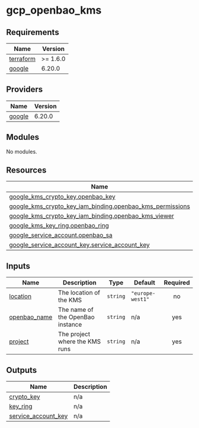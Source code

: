 # gcp_openbao_kms

<!-- BEGINNING OF PRE-COMMIT-OPENTOFU DOCS HOOK -->
## Requirements

| Name | Version |
|------|---------|
| <a name="requirement_terraform"></a> [terraform](#requirement\_terraform) | >= 1.6.0 |
| <a name="requirement_google"></a> [google](#requirement\_google) | 6.20.0 |

## Providers

| Name | Version |
|------|---------|
| <a name="provider_google"></a> [google](#provider\_google) | 6.20.0 |

## Modules

No modules.

## Resources

| Name | Type |
|------|------|
| [google_kms_crypto_key.openbao_key](https://registry.terraform.io/providers/hashicorp/google/6.20.0/docs/resources/kms_crypto_key) | resource |
| [google_kms_crypto_key_iam_binding.openbao_kms_permissions](https://registry.terraform.io/providers/hashicorp/google/6.20.0/docs/resources/kms_crypto_key_iam_binding) | resource |
| [google_kms_crypto_key_iam_binding.openbao_kms_viewer](https://registry.terraform.io/providers/hashicorp/google/6.20.0/docs/resources/kms_crypto_key_iam_binding) | resource |
| [google_kms_key_ring.openbao_ring](https://registry.terraform.io/providers/hashicorp/google/6.20.0/docs/resources/kms_key_ring) | resource |
| [google_service_account.openbao_sa](https://registry.terraform.io/providers/hashicorp/google/6.20.0/docs/resources/service_account) | resource |
| [google_service_account_key.service_account_key](https://registry.terraform.io/providers/hashicorp/google/6.20.0/docs/resources/service_account_key) | resource |

## Inputs

| Name | Description | Type | Default | Required |
|------|-------------|------|---------|:--------:|
| <a name="input_location"></a> [location](#input\_location) | The location of the KMS | `string` | `"europe-west1"` | no |
| <a name="input_openbao_name"></a> [openbao\_name](#input\_openbao\_name) | The name of the OpenBao instance | `string` | n/a | yes |
| <a name="input_project"></a> [project](#input\_project) | The project where the KMS runs | `string` | n/a | yes |

## Outputs

| Name | Description |
|------|-------------|
| <a name="output_crypto_key"></a> [crypto\_key](#output\_crypto\_key) | n/a |
| <a name="output_key_ring"></a> [key\_ring](#output\_key\_ring) | n/a |
| <a name="output_service_account_key"></a> [service\_account\_key](#output\_service\_account\_key) | n/a |
<!-- END OF PRE-COMMIT-OPENTOFU DOCS HOOK -->
